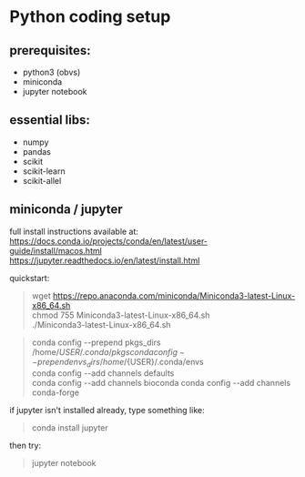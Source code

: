 Python coding setup
========

prerequisites:
--------
* python3 (obvs)
* miniconda
* jupyter notebook

essential libs:
--------
* numpy
* pandas
* scikit
* scikit-learn
* scikit-allel
  
miniconda / jupyter
--------
full install instructions available at:  
  https://docs.conda.io/projects/conda/en/latest/user-guide/install/macos.html  
  https://jupyter.readthedocs.io/en/latest/install.html  

quickstart:  
>  wget https://repo.anaconda.com/miniconda/Miniconda3-latest-Linux-x86_64.sh  
  chmod 755 Miniconda3-latest-Linux-x86_64.sh  
   ./Miniconda3-latest-Linux-x86_64.sh  

>  conda config --prepend pkgs_dirs /home/${USER}/.conda/pkgs  
  conda config --prepend envs_dirs /home/${USER}/.conda/envs  
  conda config --add channels defaults  
  conda config --add channels bioconda
  conda config --add channels conda-forge

if jupyter isn't installed already, type something like:
>  conda install jupyter
  
then try:
>  jupyter notebook

